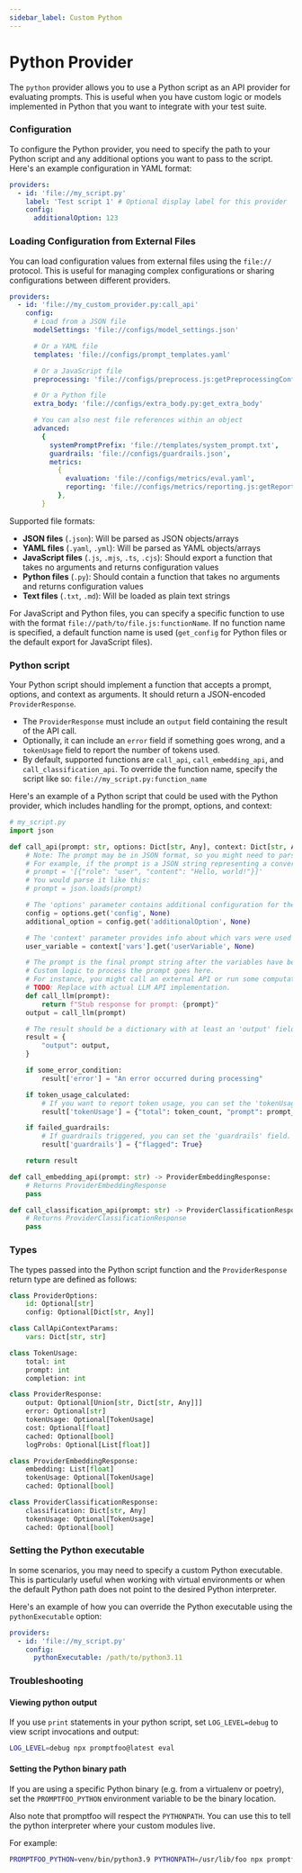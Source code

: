 ```yaml
---
sidebar_label: Custom Python
---
```


# Python Provider

The `python` provider allows you to use a Python script as an API provider for evaluating prompts. This is useful when you have custom logic or models implemented in Python that you want to integrate with your test suite.

### Configuration

To configure the Python provider, you need to specify the path to your Python script and any additional options you want to pass to the script. Here's an example configuration in YAML format:

```yaml
providers:
  - id: 'file://my_script.py'
    label: 'Test script 1' # Optional display label for this provider
    config:
      additionalOption: 123
```

### Loading Configuration from External Files

You can load configuration values from external files using the `file://` protocol. This is useful for managing complex configurations or sharing configurations between different providers.

```yaml title="promptfooconfig.yaml"
providers:
  - id: 'file://my_custom_provider.py:call_api'
    config:
      # Load from a JSON file
      modelSettings: 'file://configs/model_settings.json'

      # Or a YAML file
      templates: 'file://configs/prompt_templates.yaml'

      # Or a JavaScript file
      preprocessing: 'file://configs/preprocess.js:getPreprocessingConfig'

      # Or a Python file
      extra_body: 'file://configs/extra_body.py:get_extra_body'

      # You can also nest file references within an object
      advanced:
        {
          systemPromptPrefix: 'file://templates/system_prompt.txt',
          guardrails: 'file://configs/guardrails.json',
          metrics:
            {
              evaluation: 'file://configs/metrics/eval.yaml',
              reporting: 'file://configs/metrics/reporting.js:getReportingConfig',
            },
        }
```

Supported file formats:

- **JSON files** (`.json`): Will be parsed as JSON objects/arrays
- **YAML files** (`.yaml`, `.yml`): Will be parsed as YAML objects/arrays
- **JavaScript files** (`.js`, `.mjs`, `.ts`, `.cjs`): Should export a function that takes no arguments and returns configuration values
- **Python files** (`.py`): Should contain a function that takes no arguments and returns configuration values
- **Text files** (`.txt`, `.md`): Will be loaded as plain text strings

For JavaScript and Python files, you can specify a specific function to use with the format `file://path/to/file.js:functionName`. If no function name is specified, a default function name is used (`get_config` for Python files or the default export for JavaScript files).

### Python script

Your Python script should implement a function that accepts a prompt, options, and context as arguments. It should return a JSON-encoded `ProviderResponse`.

- The `ProviderResponse` must include an `output` field containing the result of the API call.
- Optionally, it can include an `error` field if something goes wrong, and a `tokenUsage` field to report the number of tokens used.
- By default, supported functions are `call_api`, `call_embedding_api`, and `call_classification_api`. To override the function name, specify the script like so: `file://my_script.py:function_name`

Here's an example of a Python script that could be used with the Python provider, which includes handling for the prompt, options, and context:

```python
# my_script.py
import json

def call_api(prompt: str, options: Dict[str, Any], context: Dict[str, Any]) -> ProviderResponse:
    # Note: The prompt may be in JSON format, so you might need to parse it.
    # For example, if the prompt is a JSON string representing a conversation:
    # prompt = '[{"role": "user", "content": "Hello, world!"}]'
    # You would parse it like this:
    # prompt = json.loads(prompt)

    # The 'options' parameter contains additional configuration for the API call.
    config = options.get('config', None)
    additional_option = config.get('additionalOption', None)

    # The 'context' parameter provides info about which vars were used to create the final prompt.
    user_variable = context['vars'].get('userVariable', None)

    # The prompt is the final prompt string after the variables have been processed.
    # Custom logic to process the prompt goes here.
    # For instance, you might call an external API or run some computations.
    # TODO: Replace with actual LLM API implementation.
    def call_llm(prompt):
        return f"Stub response for prompt: {prompt}"
    output = call_llm(prompt)

    # The result should be a dictionary with at least an 'output' field.
    result = {
        "output": output,
    }

    if some_error_condition:
        result['error'] = "An error occurred during processing"

    if token_usage_calculated:
        # If you want to report token usage, you can set the 'tokenUsage' field.
        result['tokenUsage'] = {"total": token_count, "prompt": prompt_token_count, "completion": completion_token_count}

    if failed_guardrails:
        # If guardrails triggered, you can set the 'guardrails' field.
        result['guardrails'] = {"flagged": True}

    return result

def call_embedding_api(prompt: str) -> ProviderEmbeddingResponse:
    # Returns ProviderEmbeddingResponse
    pass

def call_classification_api(prompt: str) -> ProviderClassificationResponse:
    # Returns ProviderClassificationResponse
    pass
```

### Types

The types passed into the Python script function and the `ProviderResponse` return type are defined as follows:

```python
class ProviderOptions:
    id: Optional[str]
    config: Optional[Dict[str, Any]]

class CallApiContextParams:
    vars: Dict[str, str]

class TokenUsage:
    total: int
    prompt: int
    completion: int

class ProviderResponse:
    output: Optional[Union[str, Dict[str, Any]]]
    error: Optional[str]
    tokenUsage: Optional[TokenUsage]
    cost: Optional[float]
    cached: Optional[bool]
    logProbs: Optional[List[float]]

class ProviderEmbeddingResponse:
    embedding: List[float]
    tokenUsage: Optional[TokenUsage]
    cached: Optional[bool]

class ProviderClassificationResponse:
    classification: Dict[str, Any]
    tokenUsage: Optional[TokenUsage]
    cached: Optional[bool]

```

### Setting the Python executable

In some scenarios, you may need to specify a custom Python executable. This is particularly useful when working with virtual environments or when the default Python path does not point to the desired Python interpreter.

Here's an example of how you can override the Python executable using the `pythonExecutable` option:

```yaml
providers:
  - id: 'file://my_script.py'
    config:
      pythonExecutable: /path/to/python3.11
```

### Troubleshooting

#### Viewing python output

If you use `print` statements in your python script, set `LOG_LEVEL=debug` to view script invocations and output:

```sh
LOG_LEVEL=debug npx promptfoo@latest eval
```

#### Setting the Python binary path

If you are using a specific Python binary (e.g. from a virtualenv or poetry), set the `PROMPTFOO_PYTHON` environment variable to be the binary location.

Also note that promptfoo will respect the `PYTHONPATH`. You can use this to tell the python interpreter where your custom modules live.

For example:

```sh
PROMPTFOO_PYTHON=venv/bin/python3.9 PYTHONPATH=/usr/lib/foo npx promptfoo@latest eval
```
